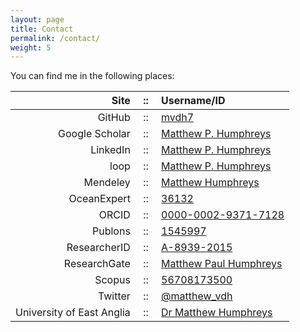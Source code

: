 ```yaml
---
layout: page
title: Contact
permalink: /contact/
weight: 5
---
```


You can find me in the following places:

| Site | &nbsp;::&nbsp; | Username/ID
|-:|:-:|:-
| GitHub | &nbsp;::&nbsp; | [mvdh7](https://github.com/mvdh7)
| Google Scholar | &nbsp;::&nbsp; | [Matthew P. Humphreys](https://scholar.google.co.uk/citations?user=FAuQyqMAAAAJ)
| LinkedIn | &nbsp;::&nbsp; | [Matthew P. Humphreys](https://www.linkedin.com/in/matthew-p-humphreys-4745833a/)
| loop | &nbsp;::&nbsp; | [Matthew P. Humphreys](https://loop.frontiersin.org/people/391608/overview)
| Mendeley | &nbsp;::&nbsp; | [Matthew Humphreys](https://www.mendeley.com/profiles/matthew-humphreys2/)
| OceanExpert | &nbsp;::&nbsp; | [36132](https://www.oceanexpert.net/expert/matthew.humphreys)
| ORCID | &nbsp;::&nbsp; |  [0000-0002-9371-7128](http://orcid.org/0000-0002-9371-7128)
| Publons | &nbsp;::&nbsp; | [1545997](https://publons.com/a/1545997/)
| ResearcherID | &nbsp;::&nbsp; | [A-8939-2015](http://www.researcherid.com/rid/A-8939-2015)
| ResearchGate | &nbsp;::&nbsp; | [Matthew Paul Humphreys](https://www.researchgate.net/profile/Matthew_Humphreys)
| Scopus | &nbsp;::&nbsp; | [56708173500](https://www.scopus.com/authid/detail.uri?authorId=56708173500)
| Twitter | &nbsp;::&nbsp; | [@matthew_vdh](http://twitter.com/matthew_vdh)
| University of East Anglia | &nbsp;::&nbsp; | [Dr Matthew Humphreys](https://people.uea.ac.uk/en/persons/matthew-humphreys)
